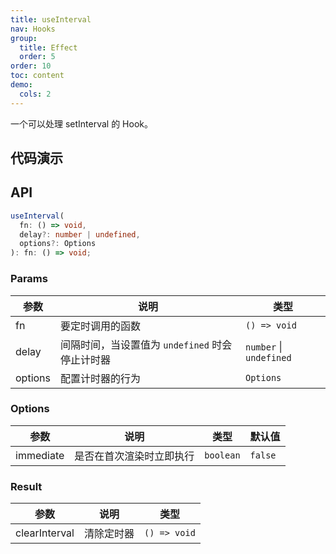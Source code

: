 ```yaml
---
title: useInterval
nav: Hooks
group:
  title: Effect
  order: 5
order: 10
toc: content
demo:
  cols: 2
---
```


一个可以处理 setInterval 的 Hook。

## 代码演示

<code src="./demo/demo1.tsx"></code>
<code src="./demo/demo2.tsx"></code>

## API

```typescript
useInterval(
  fn: () => void,
  delay?: number | undefined,
  options?: Options
): fn: () => void;
```

### Params

| 参数    | 说明                                            | 类型                    |
| ------- | ----------------------------------------------- | ----------------------- |
| fn      | 要定时调用的函数                                | `() => void`            |
| delay   | 间隔时间，当设置值为 `undefined` 时会停止计时器 | `number` \| `undefined` |
| options | 配置计时器的行为                                | `Options`               |

### Options

| 参数      | 说明                     | 类型      | 默认值  |
| --------- | ------------------------ | --------- | ------- |
| immediate | 是否在首次渲染时立即执行 | `boolean` | `false` |

### Result

| 参数          | 说明       | 类型         |
| ------------- | ---------- | ------------ |
| clearInterval | 清除定时器 | `() => void` |
